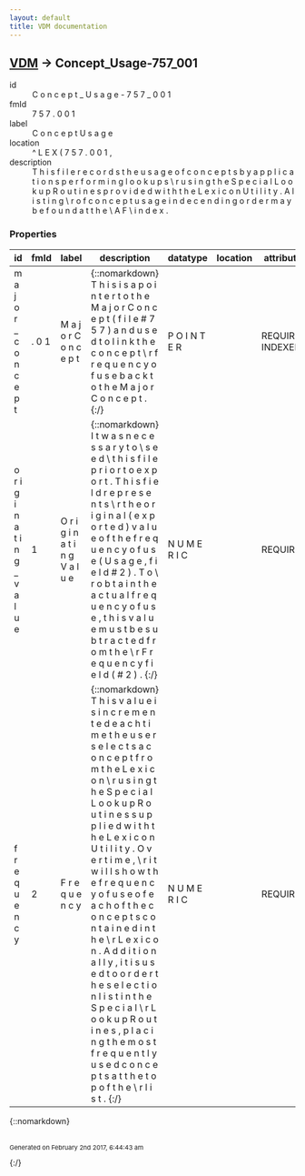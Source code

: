 ```yaml
---
layout: default
title: VDM documentation
---
```


## [VDM](TableOfContent.md) &#8594; Concept_Usage-757_001 

<dl>
<dt>id</dt><dd> C o n c e p t _ U s a g e - 7 5 7 _ 0 0 1 </dd>
<dt>fmId</dt><dd> 7 5 7 . 0 0 1 </dd>
<dt>label</dt><dd> C o n c e p t   U s a g e </dd>
<dt>location</dt><dd> ^ L E X ( 7 5 7 . 0 0 1 , </dd>
<dt>description</dt><dd>  T h i s   f i l e   r e c o r d s   t h e   u s a g e   o f   c o n c e p t s   b y   a p p l i c a t i o n s   p e r f o r m i n g   l o o k u p s \ r u s i n g   t h e   S p e c i a l   L o o k u p   R o u t i n e s   p r o v i d e d   w i t h   t h e   L e x i c o n   U t i l i t y .     A   l i s t i n g \ r o f   c o n c e p t   u s a g e   i n   d e c e n d i n g   o r d e r   m a y   b e   f o u n d   a t   t h e   \  A F \    i n d e x .  </dd>
</dl>

### Properties

| id | fmId | label | description | datatype | location | attributes | range | 
| --- | --- | --- | --- | --- | --- | --- | --- | 
|  m a j o r _ c o n c e p t  |  . 0 1  |  M a j o r   C o n c e p t  | {::nomarkdown}  T h i s   i s   a   p o i n t e r   t o   t h e   M a j o r   C o n c e p t   ( f i l e   # 7 5 7 )   a n d   u s e d   t o   l i n k   t h e   c o n c e p t \ r f r e q u e n c y   o f   u s e   b a c k   t o   t h e   M a j o r   C o n c e p t .  {:/} |  P O I N T E R  |  | REQUIRED, INDEXED | [Major_Concept_Map-757](Major_Concept_Map-757.md) | 
|  o r i g i n a t i n g _ v a l u e  |  1  |  O r i g i n a t i n g   V a l u e  | {::nomarkdown}  I t   w a s   n e c e s s a r y   t o   \  s e e d \    t h i s   f i l e   p r i o r   t o   e x p o r t .     T h i s   f i e l d   r e p r e s e n t s \ r t h e   o r i g i n a l   ( e x p o r t e d )   v a l u e   o f   t h e   f r e q u e n c y   o f   u s e   ( U s a g e ,   f i e l d   # 2 ) .     T o \ r o b t a i n   t h e   a c t u a l   f r e q u e n c y   o f   u s e ,   t h i s   v a l u e   m u s t   b e   s u b t r a c t e d   f r o m   t h e   \ r F r e q u e n c y   f i e l d   ( # 2 ) .  {:/} |  N U M E R I C  |  | REQUIRED |  | 
|  f r e q u e n c y  |  2  |  F r e q u e n c y  | {::nomarkdown}  T h i s   v a l u e   i s   i n c r e m e n t e d   e a c h   t i m e   t h e   u s e r   s e l e c t s   a   c o n c e p t   f r o m   t h e   L e x i c o n \ r u s i n g   t h e   S p e c i a l   L o o k u p   R o u t i n e s   s u p p l i e d   w i t h   t h e   L e x i c o n   U t i l i t y .     O v e r   t i m e , \ r i t   w i l l   s h o w   t h e   f r e q u e n c y   o f   u s e   o f   e a c h   o f   t h e   c o n c e p t s   c o n t a i n e d   i n   t h e \ r L e x i c o n .     A d d i t i o n a l l y ,   i t   i s   u s e d   t o   o r d e r   t h e   s e l e c t i o n   l i s t   i n   t h e   S p e c i a l \ r L o o k u p   R o u t i n e s ,   p l a c i n g   t h e   m o s t   f r e q u e n t l y   u s e d   c o n c e p t s   a t   t h e   t o p   o f   t h e \ r l i s t .  {:/} |  N U M E R I C  |  | REQUIRED |  | 

{::nomarkdown} <br/><br/><p style="font-size: 11px">Generated on February 2nd 2017, 6:44:43 am</p>{:/}
